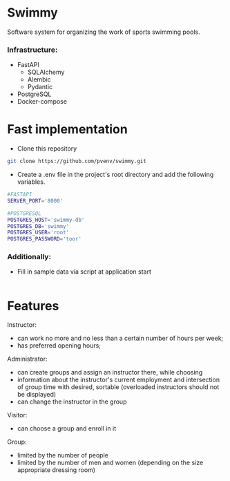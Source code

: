 # Swimmy

Software system for organizing the work of sports swimming pools.

### Infrastructure:
* FastAPI
  * SQLAlchemy
  * Alembic
  * Pydantic
* PostgreSQL
* Docker-compose

# Fast implementation

* Clone this repository
```bash
git clone https://github.com/pvenv/swimmy.git
```

* Create a .env file in the project's root directory and add the following variables.
```bash
#FASTAPI
SERVER_PORT='8000' 

#POSTGRESQL
POSTGRES_HOST='swimmy-db'
POSTGRES_DB='swimmy'
POSTGRES_USER='root'
POSTGRES_PASSWORD='toor'
```

### Additionally:

* Fill in sample data via script at application start

```bash

```

# Features

Instructor:
* can work no more and no less than a certain number of hours per week;
* has preferred opening hours;

Administrator:
* can create groups and assign an instructor there, while choosing
* information about the instructor's current employment and intersection of group time with desired, sortable (overloaded instructors should not be displayed)
* can change the instructor in the group

Visitor:
* can choose a group and enroll in it

Group:
* limited by the number of people
* limited by the number of men and women (depending on the size appropriate dressing room)